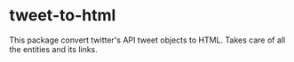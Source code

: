 # tweet-to-html
This package convert twitter's API tweet objects to HTML. Takes care of all the entities and its links.

